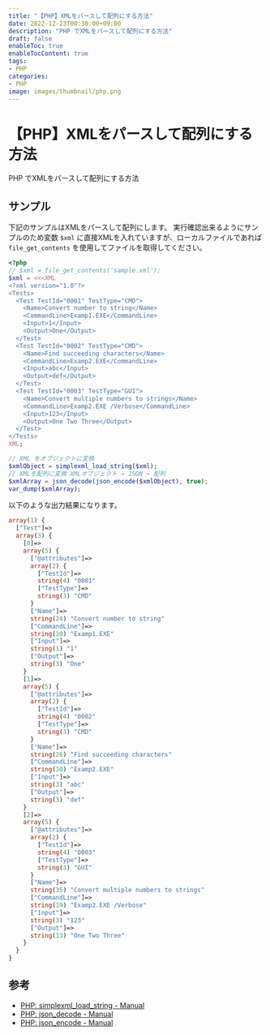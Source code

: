```yaml
---
title: "【PHP】XMLをパースして配列にする方法"
date: 2022-12-23T00:30:00+09:00
description: "PHP でXMLをパースして配列にする方法"
draft: false
enableToc: true
enableTocContent: true
tags: 
- PHP
categories: 
- PHP
image: images/thumbnail/php.png
---
```


# 【PHP】XMLをパースして配列にする方法
PHP でXMLをパースして配列にする方法

## サンプル
下記のサンプルはXMLをパースして配列にします。
実行確認出来るようにサンプルのため変数 `$xml` に直接XMLを入れていますが、ローカルファイルであれば `file_get_contents` を使用してファイルを取得してください。
```php
<?php
// $xml = file_get_contents('sample.xml');
$xml = <<<XML
<?xml version="1.0"?>
<Tests>
  <Test TestId="0001" TestType="CMD">
    <Name>Convert number to string</Name>
    <CommandLine>Examp1.EXE</CommandLine>
    <Input>1</Input>
    <Output>One</Output>
  </Test>
  <Test TestId="0002" TestType="CMD">
    <Name>Find succeeding characters</Name>
    <CommandLine>Examp2.EXE</CommandLine>
    <Input>abc</Input>
    <Output>def</Output>
  </Test>
  <Test TestId="0003" TestType="GUI">
    <Name>Convert multiple numbers to strings</Name>
    <CommandLine>Examp2.EXE /Verbose</CommandLine>
    <Input>123</Input>
    <Output>One Two Three</Output>
  </Test>
</Tests>
XML;

// XML をオブジェクトに変換
$xmlObject = simplexml_load_string($xml);
// XMLを配列に変換 XMLオブジェクト → JSON → 配列
$xmlArray = json_decode(json_encode($xmlObject), true);
var_dump($xmlArray);
```

以下のような出力結果になります。
```php
array(1) {
  ["Test"]=>
  array(3) {
    [0]=>
    array(5) {
      ["@attributes"]=>
      array(2) {
        ["TestId"]=>
        string(4) "0001"
        ["TestType"]=>
        string(3) "CMD"
      }
      ["Name"]=>
      string(24) "Convert number to string"
      ["CommandLine"]=>
      string(10) "Examp1.EXE"
      ["Input"]=>
      string(1) "1"
      ["Output"]=>
      string(3) "One"
    }
    [1]=>
    array(5) {
      ["@attributes"]=>
      array(2) {
        ["TestId"]=>
        string(4) "0002"
        ["TestType"]=>
        string(3) "CMD"
      }
      ["Name"]=>
      string(26) "Find succeeding characters"
      ["CommandLine"]=>
      string(10) "Examp2.EXE"
      ["Input"]=>
      string(3) "abc"
      ["Output"]=>
      string(3) "def"
    }
    [2]=>
    array(5) {
      ["@attributes"]=>
      array(2) {
        ["TestId"]=>
        string(4) "0003"
        ["TestType"]=>
        string(3) "GUI"
      }
      ["Name"]=>
      string(35) "Convert multiple numbers to strings"
      ["CommandLine"]=>
      string(19) "Examp2.EXE /Verbose"
      ["Input"]=>
      string(3) "123"
      ["Output"]=>
      string(13) "One Two Three"
    }
  }
}
```

## 参考
* <a href="https://www.php.net/manual/ja/function.simplexml-load-string.php" target="_blank" rel="nofollow noopener">PHP: simplexml_load_string - Manual</a>
* <a href="https://www.php.net/manual/ja/function.json-decode.php" target="_blank" rel="nofollow noopener">PHP: json_decode - Manual</a>
* <a href="https://www.php.net/manual/ja/function.json-encode.php" target="_blank" rel="nofollow noopener">PHP: json_encode - Manual</a>
